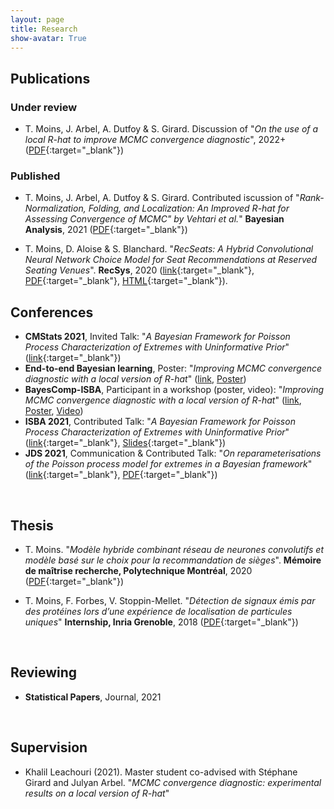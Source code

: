 ```yaml
---
layout: page
title: Research
show-avatar: True
---
```


## Publications

### Under review

* T. Moins, J. Arbel, A. Dutfoy & S. Girard. Discussion of "*On the use of a local R-hat to improve MCMC convergence diagnostic*", 2022+ ([PDF](https://hal.inria.fr/hal-03600407){:target="_blank"})

### Published

* T. Moins, J. Arbel, A. Dutfoy & S. Girard. Contributed iscussion of "*Rank-Normalization, Folding, and Localization: An Improved R-hat for Assessing Convergence of MCMC" by Vehtari et al.*" **Bayesian Analysis**, 2021 ([PDF](https://hal.inria.fr/hal-03222934){:target="_blank"})

* T. Moins, D. Aloise & S. Blanchard. "*RecSeats: A Hybrid Convolutional Neural Network Choice Model for Seat Recommendations at Reserved Seating Venues*". **RecSys**, 2020 ([link](https://recsys.acm.org/recsys20/){:target="_blank"}, [PDF](http://www.perceptionstudies.com/papers/Moins_2020.pdf){:target="_blank"}, [HTML](https://dl.acm.org/doi/fullHtml/10.1145/3383313.3412263){:target="_blank"}).


## Conferences

* **CMStats 2021**, Invited Talk: "*A Bayesian Framework for Poisson Process Characterization of Extremes with Uninformative Prior*" ([link](http://www.cmstatistics.org/conferences.php){:target="_blank"})
* **End-to-end Bayesian learning**, Poster: "*Improving MCMC convergence diagnostic with a local version of R-hat*" ([link](https://bayesatcirm.github.io/), [Poster](https://drive.google.com/file/d/1l0tJHSJiYhQ_eUmlAFaPA5-an9-Rgd_B/view))
* **BayesComp-ISBA**, Participant in a workshop (poster, video): "*Improving MCMC convergence diagnostic with a local version of R-hat*" ([link](https://bayescomp-isba.github.io/measuringquality.html), [Poster](https://drive.google.com/file/d/1l0tJHSJiYhQ_eUmlAFaPA5-an9-Rgd_B/view), [Video](https://www.youtube.com/watch?v=9xTpshbKO1g))
* **ISBA 2021**, Contributed Talk: "*A Bayesian Framework for Poisson Process Characterization of Extremes with Uninformative Prior*" ([link](https://events.stat.uconn.edu/ISBA2021/){:target="_blank"}, [Slides](https://hal.inria.fr/hal-03347871/document){:target="_blank"}) 
* **JDS 2021**, Communication & Contributed Talk: "*On reparameterisations of the Poisson process model for extremes in a Bayesian framework*" ([link](https://jds2021.sciencesconf.org/){:target="_blank"}, [PDF](https://hal.inria.fr/hal-03264261/document){:target="_blank"})

<p>&nbsp;</p>


## Thesis

* T. Moins. "*Modèle hybride combinant réseau de neurones convolutifs et modèle basé sur le choix pour la recommandation de sièges*". **Mémoire de maîtrise recherche, Polytechnique Montréal**, 2020 ([PDF](https://publications.polymtl.ca/5336/){:target="_blank"})

* T. Moins, F. Forbes, V. Stoppin-Mellet. "*Détection de signaux émis par des protéines lors d’une expérience de localisation de particules uniques*" **Internship, Inria Grenoble**, 2018 ([PDF](https://hal.inria.fr/hal-02970036){:target="_blank"}) 

<p>&nbsp;</p>

## Reviewing

* **Statistical Papers**, Journal, 2021

<p>&nbsp;</p>


## Supervision

* Khalil Leachouri (2021). Master student co-advised with Stéphane Girard and Julyan Arbel. "*MCMC convergence diagnostic: experimental results on a local version of R-hat*"
